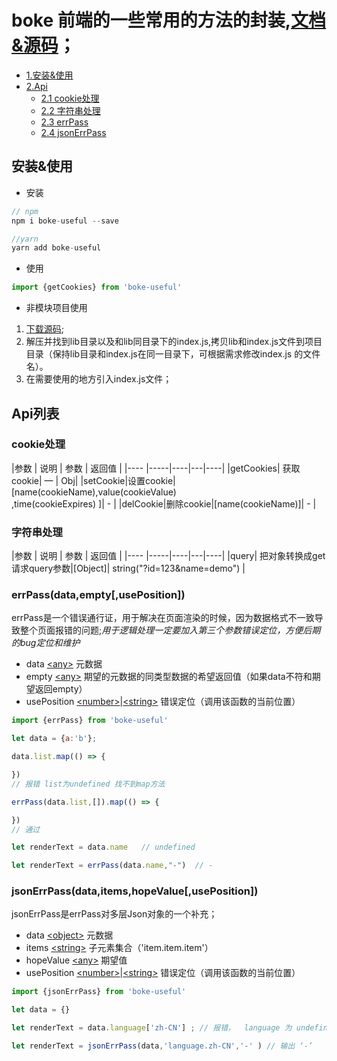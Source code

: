 # boke 前端的一些常用的方法的封装,[文档&源码](https://github.com/cuobiezi/boke-useful#boke-%E5%89%8D%E7%AB%AF%E7%9A%84%E4%B8%80%E4%BA%9B%E5%B8%B8%E7%94%A8%E7%9A%84%E6%96%B9%E6%B3%95%E7%9A%84%E5%B0%81%E8%A3%85)；

- [1.安装&使用](#安装使用)
- [2.Api](#Api列表)
  - [2.1 cookie处理](#cookie处理)
  - [2.2 字符串处理](#字符串处理)
  - [2.3 errPass](#errPassdataemptyusePosition)
  - [2.4 jsonErrPass](#jsonerrpassdataitemshopevalueuseposition)



## 安装&使用

- 安装

```js
// npm
npm i boke-useful --save

//yarn
yarn add boke-useful
```

- 使用

```js
import {getCookies} from 'boke-useful'
```

- 非模块项目使用

1. [下载源码](https://github.com/cuobiezi/boke-useful/archive/master.zip);
2. 解压并找到lib目录以及和lib同目录下的index.js,拷贝lib和index.js文件到项目目录（保持lib目录和index.js在同一目录下，可根据需求修改index.js 的文件名）。
3. 在需要使用的地方引入index.js文件；

## Api列表

### cookie处理

|参数   | 说明 | 参数 | 返回值 |
|----  |-----|----|---|----|
|getCookies| 获取cookie| — | Obj|
|setCookie|设置cookie|[name(cookieName),value(cookieValue)<br/>,time(cookieExpires) ]| - |
|delCookie|删除cookie|[name(cookieName)]| - |

### 字符串处理

|参数   | 说明 | 参数 | 返回值 |
|----  |-----|----|---|----|
|query| 把对象转换成get请求query参数|[Object]| string("?id=123&name=demo") |

### errPass(data,empty[,usePosition])

errPass是一个错误通行证，用于解决在页面渲染的时候，因为数据格式不一致导致整个页面报错的问题;*用于逻辑处理一定要加入第三个参数错误定位，方便后期的bug定位和维护*
- data [\<any>](https://developer.mozilla.org/zh-CN/docs/Web/JavaScript/Data_structures#Data_types) 元数据
- empty [\<any>](https://developer.mozilla.org/zh-CN/docs/Web/JavaScript/Data_structures#Data_types) 期望的元数据的同类型数据的希望返回值（如果data不符和期望返回empty）
- usePosition [\<number>](https://developer.mozilla.org/zh-CN/docs/Glossary/Number)|[\<string>](https://developer.mozilla.org/zh-CN/docs/Glossary/String) 错误定位（调用该函数的当前位置）

```js
import {errPass} from 'boke-useful'

let data = {a:'b'};

data.list.map(() => {

})
// 报错 list为undefined 找不到map方法

errPass(data.list,[]).map(() => {

})
// 通过

let renderText = data.name   // undefined 

let renderText = errPass(data.name,"-")  // -

```

### jsonErrPass(data,items,hopeValue[,usePosition])

jsonErrPass是errPass对多层Json对象的一个补充；
- data [\<object>](https://developer.mozilla.org/zh-CN/docs/Glossary/Object) 元数据
- items [\<string>](https://developer.mozilla.org/zh-CN/docs/Glossary/String) 子元素集合（'item.item.item'）
- hopeValue  [\<any>](https://developer.mozilla.org/zh-CN/docs/Web/JavaScript/Data_structures#Data_types) 期望值
- usePosition [\<number>](https://developer.mozilla.org/zh-CN/docs/Glossary/Number)|[\<string>](https://developer.mozilla.org/zh-CN/docs/Glossary/String) 错误定位（调用该函数的当前位置）

```js
import {jsonErrPass} from 'boke-useful'

let data = {}

let renderText = data.language['zh-CN'] ; // 报错，  language 为 undefined 不能使用language[]

let renderText = jsonErrPass(data,'language.zh-CN','-' ) // 输出 ‘-’

```